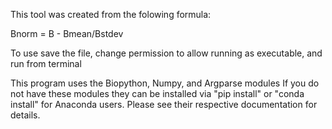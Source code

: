 This tool was created from the folowing formula:

Bnorm = B - Bmean/Bstdev

To use save the file, change permission to allow running as executable, and run from terminal

This program uses the Biopython, Numpy, and Argparse modules
If you do not have these modules they can be installed via "pip install" or "conda install" for Anaconda users.
Please see their respective documentation for details.
